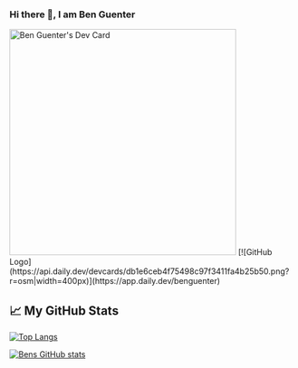 ### Hi there 👋, I am Ben Guenter

<img src="https://api.daily.dev/devcards/db1e6ceb4f75498c97f3411fa4b25b50.png?r=k47" width="400" alt="Ben Guenter's Dev Card"/>
[![GitHub Logo](https://api.daily.dev/devcards/db1e6ceb4f75498c97f3411fa4b25b50.png?r=osm|width=400px)](https://app.daily.dev/benguenter)

## &#x1f4c8; My GitHub Stats

[![Top Langs](https://github-readme-stats.vercel.app/api/top-langs/?username=benguenter&hide=java,html,css&theme=radical)](https://github.com/anuraghazra/github-readme-stats)

[![Bens GitHub stats](https://github-readme-stats.vercel.app/api?username=benguenter&theme=radical)](https://github.com/anuraghazra/github-readme-stats)

<!--
**benguenter/benguenter** is a ✨ _special_ ✨ repository because its `README.md` (this file) appears on your GitHub profile.

Here are some ideas to get you started:

- 🔭 I’m currently working on ...
- 🌱 I’m currently learning ...
- 👯 I’m looking to collaborate on ...
- 🤔 I’m looking for help with ...
- 💬 Ask me about ...
- 📫 How to reach me: ...
- 😄 Pronouns: ...
- ⚡ Fun fact: ...
-->
